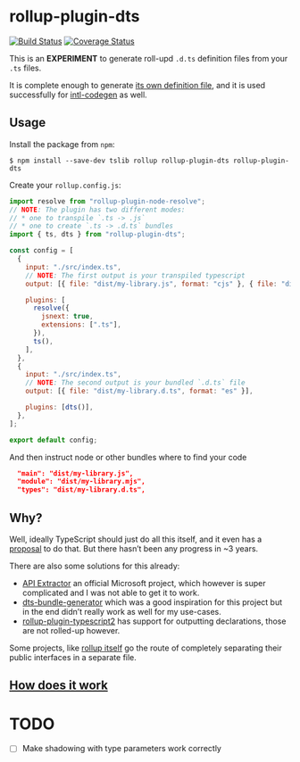 # rollup-plugin-dts

[![Build Status](https://img.shields.io/travis/Swatinem/rollup-plugin-dts.svg)](https://travis-ci.org/Swatinem/rollup-plugin-dts)
[![Coverage Status](https://img.shields.io/codecov/c/github/Swatinem/rollup-plugin-dts.svg)](https://codecov.io/gh/Swatinem/rollup-plugin-dts)

This is an **EXPERIMENT** to generate roll-upd `.d.ts` definition files from
your `.ts` files.

It is complete enough to generate
[its own definition file](./src/__tests__/testcases/rollup-plugin-dts/expected.ts),
and it is used successfully for [intl-codegen](https://github.com/eversport/intl-codegen) as well.

## Usage

Install the package from `npm`:

    $ npm install --save-dev tslib rollup rollup-plugin-dts rollup-plugin-dts

Create your `rollup.config.js`:

```js
import resolve from "rollup-plugin-node-resolve";
// NOTE: The plugin has two different modes:
// * one to transpile `.ts -> .js`
// * one to create `.ts -> .d.ts` bundles
import { ts, dts } from "rollup-plugin-dts";

const config = [
  {
    input: "./src/index.ts",
    // NOTE: The first output is your transpiled typescript
    output: [{ file: "dist/my-library.js", format: "cjs" }, { file: "dist/my-library.mjs", format: "es" }],

    plugins: [
      resolve({
        jsnext: true,
        extensions: [".ts"],
      }),
      ts(),
    ],
  },
  {
    input: "./src/index.ts",
    // NOTE: The second output is your bundled `.d.ts` file
    output: [{ file: "dist/my-library.d.ts", format: "es" }],

    plugins: [dts()],
  },
];

export default config;
```

And then instruct node or other bundles where to find your code

```json
  "main": "dist/my-library.js",
  "module": "dist/my-library.mjs",
  "types": "dist/my-library.d.ts",
```

## Why?

Well, ideally TypeScript should just do all this itself, and it even has a
[proposal](https://github.com/Microsoft/TypeScript/issues/4433) to do that.
But there hasn’t been any progress in ~3 years.

There are also some solutions for this already:

- [API Extractor](https://github.com/Microsoft/web-build-tools/wiki/API-Extractor)
  an official Microsoft project, which however is super complicated and I was not
  able to get it to work.
- [dts-bundle-generator](https://github.com/timocov/dts-bundle-generator) which
  was a good inspiration for this project but in the end didn’t really work as
  well for my use-cases.
- [rollup-plugin-typescript2](https://github.com/ezolenko/rollup-plugin-typescript2/blob/master/README.md#declarations)
  has support for outputting declarations, those are not rolled-up however.

Some projects, like [rollup itself](https://github.com/rollup/rollup/blob/24fe07f39da8e4225f4bc4f797331930d8405ec2/src/rollup/types.d.ts)
go the route of completely separating their public interfaces in a separate file.

## [How does it work](./docs/how-it-works.md)

# TODO

- [ ] Make shadowing with type parameters work correctly
